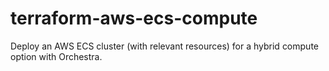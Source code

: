 # terraform-aws-ecs-compute
Deploy an AWS ECS cluster (with relevant resources) for a hybrid compute option with Orchestra.
